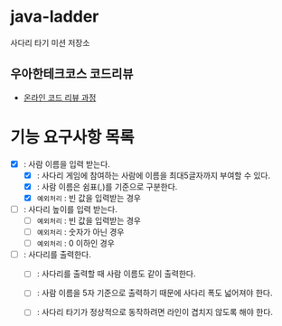 # java-ladder

사다리 타기 미션 저장소

## 우아한테크코스 코드리뷰

- [온라인 코드 리뷰 과정](https://github.com/woowacourse/woowacourse-docs/blob/master/maincourse/README.md)


# 기능 요구사항 목록
- [X] : 사람 이름을 입력 받는다.
  - [X] : 사다리 게임에 참여하는 사람에 이름을 최대5글자까지 부여할 수 있다. 
  - [X] : 사람 이름은 쉼표(,)를 기준으로 구분한다. 
  - [X] `예외처리` : 빈 값을 입력받는 경우 
- [ ] : 사다리 높이를 입력 받는다.
  - [ ] `예외처리` : 빈 값을 입력받는 경우
  - [ ] `예외처리` : 숫자가 아닌 경우
  - [ ] `예외처리` : 0 이하인 경우
- [ ] : 사다리를 출력한다.
  - [ ] : 사다리를 출력할 때 사람 이름도 같이 출력한다.
  - [ ] : 사람 이름을 5자 기준으로 출력하기 때문에 사다리 폭도 넓어져야 한다.
  - [ ] : 사다리 타기가 정상적으로 동작하려면 라인이 겹치지 않도록 해야 한다.

